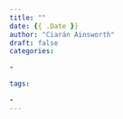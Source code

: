```yaml
---
title: ""
date: {{ .Date }}
author: "Ciarán Ainsworth"
draft: false
categories:

-

tags:

-
---
```


